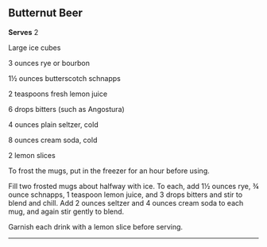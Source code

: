 ﻿## Butternut Beer

**Serves** 2

Large ice cubes

3 ounces rye or bourbon

1½ ounces butterscotch schnapps

2 teaspoons fresh lemon juice

6 drops bitters (such as Angostura)

4 ounces plain seltzer, cold

8 ounces cream soda, cold

2 lemon slices

To frost the mugs, put in the freezer for an hour before using.

Fill two frosted mugs about halfway with ice. To each, add 1½ ounces rye, ¾ ounce schnapps, 1 teaspoon lemon juice, and 3 drops bitters and stir to blend and chill. Add 2 ounces seltzer and 4 ounces cream soda to each mug, and again stir gently to blend.

Garnish each drink with a lemon slice before serving.

---

